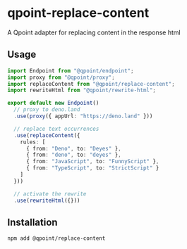 # qpoint-replace-content

A Qpoint adapter for replacing content in the response html

## Usage

```ts
import Endpoint from "@qpoint/endpoint";
import proxy from "@qpoint/proxy";
import replaceContent from "@qpoint/replace-content";
import rewriteHtml from "@qpoint/rewrite-html";

export default new Endpoint()
  // proxy to deno.land
  .use(proxy({ appUrl: "https://deno.land" }))

  // replace text occurrences
  .use(replaceContent({ 
    rules: [
      { from: "Deno", to: "Deyes" },
      { from: "deno", to: "deyes" },
      { from: "JavaScript", to: "FunnyScript" },
      { from: "TypeScript", to: "StrictScript" }
    ] 
  }))

  // activate the rewrite
  .use(rewriteHtml({}))
```

## Installation

```bash
npm add @qpoint/replace-content
```
